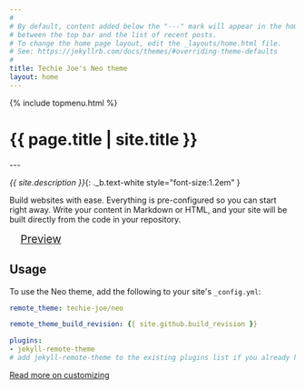 ```yaml
---
#
# By default, content added below the "---" mark will appear in the home page
# between the top bar and the list of recent posts.
# To change the home page layout, edit the _layouts/home.html file.
# See: https://jekyllrb.com/docs/themes/#overriding-theme-defaults
#
title: Techie Joe's Neo theme
layout: home
---
```

<div class="_flex my-2">
  <div class="_flex-main"></div>
  {% include topmenu.html %}
</div>
<h1 id="_hero-title">{{ page.title | site.title }}</h1>
---

_{{ site.description }}_{: ._b.text-white style="font-size:1.2em" }

<div class="_flex my-2">
  <div class="_flex-main" style="min-width:300px">
    <p style="margin-bottom:1em">Build websites with ease. Everything is pre-configured so you can start right away. Write your content in Markdown or HTML, and your site will be built directly from the code in your repository.</p>
  </div>
  <div>
    <p><a href="./preview" title="Preview the theme to see what it looks like." class="_bt -l -blue" style="width:10rem;height:3rem;font-size:1.2rem;padding:0;margin:0 1em;">Preview</a></p>
  </div>
</div>

## Usage

To use the Neo theme, add the following to your site's `_config.yml`:

```yml
remote_theme: techie-joe/neo

remote_theme_build_revision: {{ site.github.build_revision }}

plugins:
- jekyll-remote-theme
# add jekyll-remote-theme to the existing plugins list if you already have one.
```

[Read more on customizing](https://github.com/techie-joe/neo?tab=readme-ov-file#customizing)
